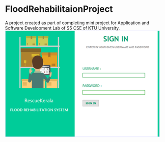 # FloodRehabilitaionProject
A project created as part of completing mini project for Application and Software Development Lab of S5 CSE of KTU University.
![Login Page](images/login.png)
